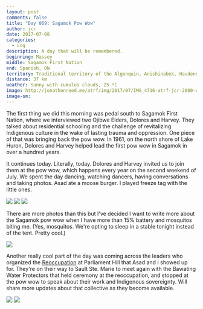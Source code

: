 ```yaml
---
layout: post
comments: false
title: "Day 069: Sagamok Pow Wow"
author: jcr
date: 2017-07-08
categories:
  - Log
description: A day that will be remembered.
beginning: Massey
middle: Sagamok First Nation
end: Spanish, ON
territory: Traditional territory of the Algonquin, Anishinabek, Haudenosaunee, Ojibway, Odawa and Cree
distance: 37 km
weather: Sunny with cumulus clouds, 25 ºC
image: http://jonathonreed.me/atrf/img/2017/07/IMG_4716-atrf-jcr-2000-web.jpg
image-sm:
---
```


The first thing we did this morning was pedal south to Sagamok First Nation, where we interviewed two Ojibwe Elders, Dolores and Harvey. They talked about residential schooling and the challenge of revitalizing Indigenous culture in the wake of lasting trauma and oppression. One piece of that was bringing back the pow wow. In 1961, on the north shore of Lake Huron, Dolores and Harvey helped lead the first pow wow in Sagamok in over a hundred years.

It continues today. Literally, today. Dolores and Harvey invited us to join them at the pow wow, which happens every year on the second weekend of July. We spent the day dancing, watching dancers, having conversations and taking photos. Asad ate a moose burger. I played freeze tag with the little ones. 

<img src="http://jonathonreed.me/atrf/img/2017/07/IMG_0869-atrf-ac-2000-web.jpg">

<img src="http://jonathonreed.me/atrf/img/2017/07/IMG_0879-atrf-ac-2000-web.jpg">

<img src="http://jonathonreed.me/atrf/img/2017/07/IMG_0880-atrf-ac-2000-web.jpg">

There are more photos than this but I've decided I want to write more about the Sagamok pow wow when I have more than 15% battery and mosquitos biting me. (Yes, mosquitos. We're opting to sleep in a stable tonight instead of the tent. Pretty cool.)

<img src="http://jonathonreed.me/atrf/img/2017/07/IMG_0995-atrf-ac-2000-web.jpg">

Another really cool part of the day was coming across the leaders who organized the <a href="https://www.facebook.com/events/1923800771235696/" target="blank">Reoccupation</a> at Parliament Hill that Asad and I showed up for. They're on their way to Sault Ste. Marie to meet again with the Bawating Water Protectors that held ceremony at the reoccupation, and stopped at the pow wow to speak about their work and Indigenous sovereignty. Will share more updates about that collective as they become available.

<img src="http://jonathonreed.me/atrf/img/2017/07/IMG_0929-atrf-ac-2000-web.jpg">

<img src="http://jonathonreed.me/atrf/img/2017/07/IMG_4650-atrf-jcr-2000-web.jpg">